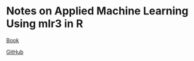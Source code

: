 # Notes on Applied Machine Learning Using mlr3 in R

[Book](https://mlr3book.mlr-org.com/)

[GitHub](https://github.com/mlr-org/mlr3book/tree/main/book)